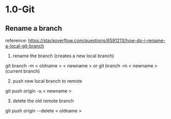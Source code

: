  # 1.0-Git
 
 ## Rename a branch

reference: https://stackoverflow.com/questions/6591213/how-do-i-rename-a-local-git-branch

1. rename the branch (creates a new local branch)
 
 git branch -m < oldname > < newname > 
 or 
 git branch -m < newname > (current branch)
 
2. push new local branch to remote
 
 git push origin -u < newname >

3. delete the old remote branch
 
 git push origin --delete < oldname >

